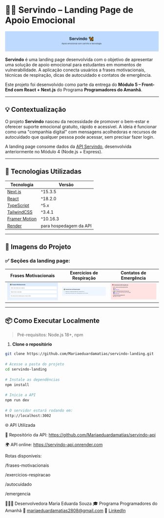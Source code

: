 # 🐕‍🦺 Servindo – Landing Page de Apoio Emocional

![Capa do projeto](public/banner.PNG)

**Servindo** é uma landing page desenvolvida com o objetivo de apresentar uma solução de apoio emocional para estudantes em momentos de vulnerabilidade. A aplicação conecta usuários a frases motivacionais, técnicas de respiração, dicas de autocuidado e contatos de emergência.

Este projeto foi desenvolvido como parte da entrega do **Módulo 5 – Front-End com React + Next.js** do Programa **Programadores do Amanhã**.

---

## 💡 Contextualização

O projeto **Servindo** nasceu da necessidade de promover o bem-estar e oferecer suporte emocional gratuito, rápido e acessível. A ideia é funcionar como uma "companhia digital" com mensagens acolhedoras e recursos de autocuidado que qualquer pessoa pode acessar, sem precisar fazer login.

A landing page consome dados da [API Servindo](https://servindo-api.onrender.com), desenvolvida anteriormente no Módulo 4 (Node.js + Express).

---

## 🚀 Tecnologias Utilizadas

| Tecnologia         | Versão         |
|--------------------|----------------|
| [Next.js](https://nextjs.org/)       | ^15.3.5         |
| [React](https://react.dev/)          | ^18.2.0         |
| [TypeScript](https://www.typescriptlang.org/)    | ^5.x            |
| [TailwindCSS](https://tailwindcss.com/) | ^3.4.1          |
| [Framer Motion](https://www.framer.com/motion/)  | ^10.16.3        |
| [Render](https://render.com/)       | para hospedagem da API |

---

## 📸 Imagens do Projeto

### ✅ Seções da landing page:

| Frases Motivacionais | Exercícios de Respiração | Contatos de Emergência |
|----------------------|--------------------------|-------------------------|
| ![Frases](public/frases.PNG) | ![Respiração](public/exercicios.PNG) | ![Emergência](public/contato.PNG) |

---

## 📦 Como Executar Localmente

> Pré-requisitos: Node.js 18+, npm

1. **Clone o repositório**
```bash
git clone https://github.com/Mariaeduardamatias/servindo-landing.git

# Acesse a pasta do projeto
cd servindo-landing

# Instale as dependências
npm install

# Inicie a API
npm run dev

# O servidor estará rodando em:
http://localhost:3002
```

🌐 API Utilizada

🔗 Repositório da API: https://github.com/Mariaeduardamatias/servindo-api

🌍 API online: https://servindo-api.onrender.com

Rotas disponíveis:

/frases-motivacionais

/exercicios-respiracao

/autocuidado

/emergencia

👩🏾‍💻 Desenvolvedora
Maria Eduarda Souza
🎓 Programa Programadores do Amanhã
📧 mariaeduardamatias2808@gmail.com
🔗 [LinkedIn](www.linkedin.com/in/maria-eduarda-souza-919841276)  
